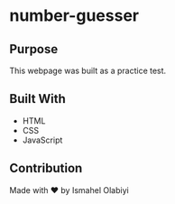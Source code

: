 # number-guesser

## Purpose
This webpage was built as a practice test. 

## Built With
* HTML
* CSS
* JavaScript

## Contribution
Made with ❤️ by Ismahel Olabiyi
